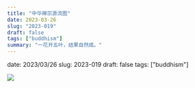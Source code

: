 ```yaml
---
title: "中华禅宗源流图"
date: 2023-03-26
slug: "2023-019"
draft: false
tags: ["buddhism"]
summary: "一花开五叶，结果自然成。"
---
```




date: 2023/03/26
slug: 2023-019
draft: false
tags: ["buddhism"]

![](https://cos.justgoidea.com/justgoidea/uPic/2023/06/04/T9Cjae.png)